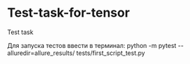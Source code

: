 # Test-task-for-tensor
Test task

Для запуска тестов ввести в терминал: python -m pytest --alluredir=allure_results/ tests/first_script_test.py